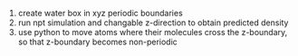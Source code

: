 1. create water box in xyz periodic boundaries
2. run npt simulation and changable z-direction to obtain predicted density
3. use python to move atoms where their molecules cross the z-boundary, so that z-boundary becomes non-periodic